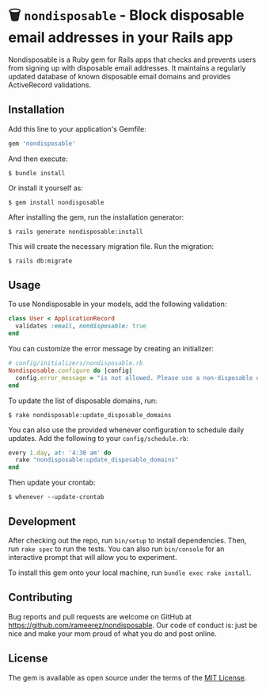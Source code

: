 # 🗑️ `nondisposable` - Block disposable email addresses in your Rails app

Nondisposable is a Ruby gem for Rails apps that checks and prevents users from signing up with disposable email addresses. It maintains a regularly updated database of known disposable email domains and provides ActiveRecord validations.

## Installation

Add this line to your application's Gemfile:

```ruby
gem 'nondisposable'
```

And then execute:

```
$ bundle install
```

Or install it yourself as:

```
$ gem install nondisposable
```

After installing the gem, run the installation generator:

```
$ rails generate nondisposable:install
```

This will create the necessary migration file. Run the migration:

```
$ rails db:migrate
```

## Usage

To use Nondisposable in your models, add the following validation:

```ruby
class User < ApplicationRecord
  validates :email, nondisposable: true
end
```

You can customize the error message by creating an initializer:

```ruby
# config/initializers/nondisposable.rb
Nondisposable.configure do |config|
  config.error_message = "is not allowed. Please use a non-disposable email address."
end
```

To update the list of disposable domains, run:

```
$ rake nondisposable:update_disposable_domains
```

You can also use the provided whenever configuration to schedule daily updates. Add the following to your `config/schedule.rb`:

```ruby
every 1.day, at: '4:30 am' do
  rake "nondisposable:update_disposable_domains"
end
```

Then update your crontab:

```
$ whenever --update-crontab
```

## Development

After checking out the repo, run `bin/setup` to install dependencies. Then, run `rake spec` to run the tests. You can also run `bin/console` for an interactive prompt that will allow you to experiment.

To install this gem onto your local machine, run `bundle exec rake install`.

## Contributing

Bug reports and pull requests are welcome on GitHub at https://github.com/rameerez/nondisposable. Our code of conduct is: just be nice and make your mom proud of what you do and post online.

## License

The gem is available as open source under the terms of the [MIT License](https://opensource.org/licenses/MIT).

